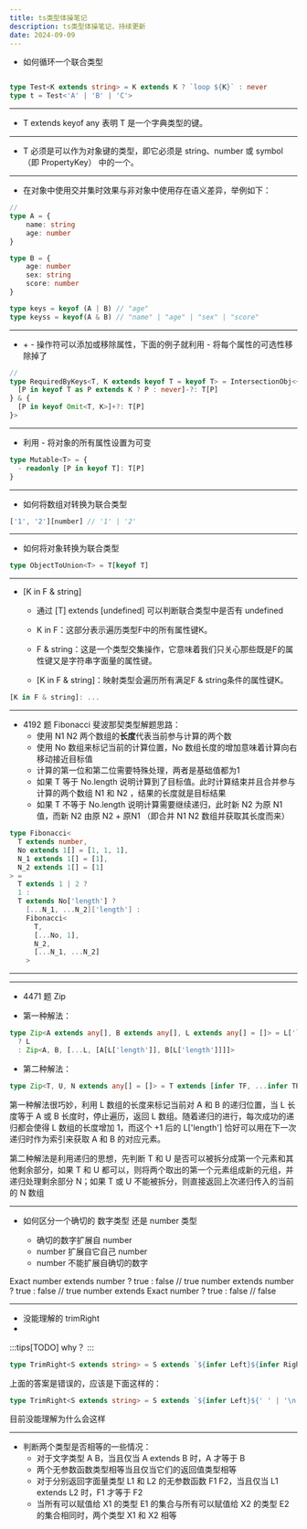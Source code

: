 ```yaml
---
title: ts类型体操笔记
description: ts类型体操笔记，持续更新
date: 2024-09-09
---
```


- 如何循环一个联合类型
```typescript

type Test<K extends string> = K extends K ? `loop ${K}` : never
type t = Test<'A' | 'B' | 'C'>
```
---
- T extends keyof any 表明 T 是一个字典类型的键。
---
- T 必须是可以作为对象键的类型，即它必须是 string、number 或 symbol （即 PropertyKey） 中的一个。
---
- 在对象中使用交并集时效果与非对象中使用存在语义差异，举例如下：
```typescript
// 
type A = {
    name: string
    age: number
}

type B = {
    age: number
    sex: string
    score: number
}

type keys = keyof (A | B) // "age"
type keyss = keyof(A & B) // "name" | "age" | "sex" | "score"
```
---
- \+ - 操作符可以添加或移除属性，下面的例子就利用 - 将每个属性的可选性移除掉了
```typescript
// 
type RequiredByKeys<T, K extends keyof T = keyof T> = IntersectionObj<{
  [P in keyof T as P extends K ? P : never]-?: T[P]
} & {
  [P in keyof Omit<T, K>]+?: T[P]
}>
```
---
- 利用 - 将对象的所有属性设置为可变
```typescript
type Mutable<T> = {
  - readonly [P in keyof T]: T[P]
}
```
---
- 如何将数组对转换为联合类型
```typescript
['1', '2'][number] // '1' | '2'
```
---
- 如何将对象转换为联合类型
```typescript
type ObjectToUnion<T> = T[keyof T]
```
---
- [K in F & string]
  - 通过 [T] extends [undefined] 可以判断联合类型中是否有 undefined

  - K in F：这部分表示遍历类型F中的所有属性键K。
  - F & string：这是一个类型交集操作，它意味着我们只关心那些既是F的属性键又是字符串字面量的属性键。
  - [K in F & string]：映射类型会遍历所有满足F & string条件的属性键K。
```typescript
[K in F & string]: ...
```
---

- 4192 题 Fibonacci 斐波那契类型解题思路：
  - 使用 N1 N2 两个数组的**长度**代表当前参与计算的两个数
  - 使用 No 数组来标记当前的计算位置，No 数组长度的增加意味着计算向右移动接近目标值
  - 计算的第一位和第二位需要特殊处理，两者是基础值都为1
  - 如果 T 等于 No.length 说明计算到了目标值。此时计算结束并且合并参与计算的两个数组 N1 和 N2 ，结果的长度就是目标结果
  - 如果 T 不等于 No.length 说明计算需要继续递归，此时新 N2 为原 N1 值，而新 N2 由原 N2 + 原N1 （即合并 N1 N2 数组并获取其长度而来）
```typescript
type Fibonacci<
  T extends number, 
  No extends 1[] = [1, 1, 1],
  N_1 extends 1[] = [1],
  N_2 extends 1[] = [1]
> = 
  T extends 1 | 2 ? 
  1 : 
  T extends No['length'] ? 
    [...N_1, ...N_2]['length'] : 
    Fibonacci<
      T,
      [...No, 1],
      N_2,
      [...N_1, ...N_2]
    >
```
---

---

- 4471 题 Zip

- 第一种解法：
```typescript
type Zip<A extends any[], B extends any[], L extends any[] = []> = L['length'] extends A['length'] | B['length']
  ? L
  : Zip<A, B, [...L, [A[L['length']], B[L['length']]]]>
```

- 第二种解法：
```typescript
type Zip<T, U, N extends any[] = []> = T extends [infer TF, ...infer TR] ? U extends [infer UF, ...infer UR] ? [[TF, UF], ...Zip<TR, UR>] : N : N
```

第一种解法很巧妙，利用 L 数组的长度来标记当前对 A 和 B 的递归位置，当 L 长度等于 A 或 B 长度时，停止遍历，返回 L 数组。随着递归的进行，每次成功的递归都会使得 L 数组的长度增加 1，而这个 +1 后的 L['length'] 恰好可以用在下一次递归时作为索引来获取 A 和 B 的对应元素。

第二种解法是利用递归的思想，先判断 T 和 U 是否可以被拆分成第一个元素和其他剩余部分，如果 T 和 U 都可以，则将两个取出的第一个元素组成新的元组，并递归处理剩余部分 N；如果 T 或 U 不能被拆分，则直接返回上次递归传入的当前的 N 数组

---
- 如何区分一个确切的 数字类型 还是 number 类型

  - 确切的数字扩展自 number
  - number 扩展自它自己 number
  - number 不能扩展自确切的数字

Exact number extends number ? true : false // true
number extends number ? true : false // true
number extends Exact number ? true : false // false

---

- 没能理解的 trimRight
- 
:::tips[TODO]
why？
:::

```typescript
type TrimRight<S extends string> = S extends `${infer Left}${infer Right}` ? Right extends ' ' | '\n' | '\t' ? TrimRight<Left> : S : S;
```
上面的答案是错误的，应该是下面这样的：

```typescript
type TrimRight<S extends string> = S extends `${infer Left}${' ' | '\n' | '\t'}` ? TrimRight<Left> : S;
```
目前没能理解为什么会这样

----

- 判断两个类型是否相等的一些情况：
  - 对于文字类型 A B，当且仅当 A extends B 时，A 才等于 B
  - 两个无参数函数类型相等当且仅当它们的返回值类型相等
  - 对于分别返回字面量类型 L1 和 L2 的无参数函数 F1 F2，当且仅当 L1 extends L2 时，F1 才等于 F2
  - 当所有可以赋值给 X1 的类型 E1 的集合与所有可以赋值给 X2 的类型 E2 的集合相同时，两个类型 X1 和 X2 相等